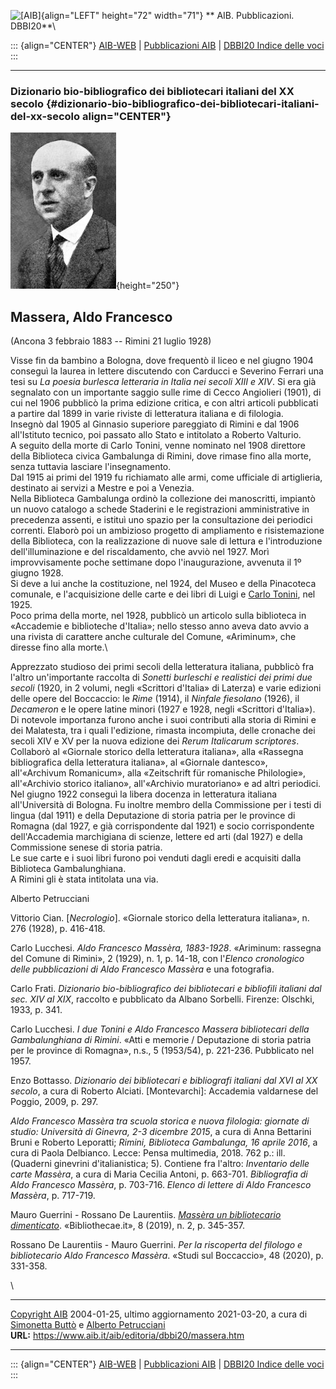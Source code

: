 ![\[AIB\]](/aib/wi/aibv72.gif){align="LEFT" height="72" width="71"}
** AIB. Pubblicazioni. DBBI20**\

::: {align="CENTER"}
[AIB-WEB](/) \| [Pubblicazioni AIB](/pubblicazioni/) \| [DBBI20 Indice
delle voci](dbbi20.htm)
:::

------------------------------------------------------------------------

### Dizionario bio-bibliografico dei bibliotecari italiani del XX secolo {#dizionario-bio-bibliografico-dei-bibliotecari-italiani-del-xx-secolo align="CENTER"}

![\[Ritratto\]](massera.jpg){height="250"}

## Massera, Aldo Francesco

(Ancona 3 febbraio 1883 -- Rimini 21 luglio 1928)

Visse fin da bambino a Bologna, dove frequentò il liceo e nel giugno
1904 conseguì la laurea in lettere discutendo con Carducci e Severino
Ferrari una tesi su *La poesia burlesca letteraria in Italia nei secoli
XIII e XIV*. Si era già segnalato con un importante saggio sulle rime di
Cecco Angiolieri (1901), di cui nel 1906 pubblicò la prima edizione
critica, e con altri articoli pubblicati a partire dal 1899 in varie
riviste di letteratura italiana e di filologia.\
Insegnò dal 1905 al Ginnasio superiore pareggiato di Rimini e dal 1906
all\'Istituto tecnico, poi passato allo Stato e intitolato a Roberto
Valturio.\
A seguito della morte di Carlo Tonini, venne nominato nel 1908 direttore
della Biblioteca civica Gambalunga di Rimini, dove rimase fino alla
morte, senza tuttavia lasciare l\'insegnamento.\
Dal 1915 ai primi del 1919 fu richiamato alle armi, come ufficiale di
artiglieria, destinato ai servizi a Mestre e poi a Venezia.\
Nella Biblioteca Gambalunga ordinò la collezione dei manoscritti,
impiantò un nuovo catalogo a schede Staderini e le registrazioni
amministrative in precedenza assenti, e istituì uno spazio per la
consultazione dei periodici correnti. Elaborò poi un ambizioso progetto
di ampliamento e risistemazione della Biblioteca, con la realizzazione
di nuove sale di lettura e l\'introduzione dell\'illuminazione e del
riscaldamento, che avviò nel 1927. Morì improvvisamente poche settimane
dopo l\'inaugurazione, avvenuta il 1º giugno 1928.\
Si deve a lui anche la costituzione, nel 1924, del Museo e della
Pinacoteca comunale, e l\'acquisizione delle carte e dei libri di Luigi
e [Carlo Tonini](tonini.htm), nel 1925.\
Poco prima della morte, nel 1928, pubblicò un articolo sulla biblioteca
in «Accademie e biblioteche d\'Italia»; nello stesso anno aveva dato
avvio a una rivista di carattere anche culturale del Comune, «Ariminum»,
che diresse fino alla morte.\

Apprezzato studioso dei primi secoli della letteratura italiana,
pubblicò fra l\'altro un\'importante raccolta di *Sonetti burleschi e
realistici dei primi due secoli* (1920, in 2 volumi, negli «Scrittori
d\'Italia» di Laterza) e varie edizioni delle opere del Boccaccio: le
*Rime* (1914), il *Ninfale fiesolano* (1926), il *Decameron* e le opere
latine minori (1927 e 1928, negli «Scrittori d\'Italia»).\
Di notevole importanza furono anche i suoi contributi alla storia di
Rimini e dei Malatesta, tra i quali l\'edizione, rimasta incompiuta,
delle cronache dei secoli XIV e XV per la nuova edizione dei *Rerum
Italicarum scriptores*.\
Collaborò al «Giornale storico della letteratura italiana», alla
«Rassegna bibliografica della letteratura italiana», al «Giornale
dantesco», all\'«Archivum Romanicum», alla «Zeitschrift für romanische
Philologie», all\'«Archivio storico italiano», all\'«Archivio
muratoriano» e ad altri periodici.\
Nel giugno 1922 conseguì la libera docenza in letteratura italiana
all\'Università di Bologna. Fu inoltre membro della Commissione per i
testi di lingua (dal 1911) e della Deputazione di storia patria per le
province di Romagna (dal 1927, e già corrispondente dal 1921) e socio
corrispondente dell\'Accademia marchigiana di scienze, lettere ed arti
(dal 1927) e della Commissione senese di storia patria.\
Le sue carte e i suoi libri furono poi venduti dagli eredi e acquisiti
dalla Biblioteca Gambalunghiana.\
A Rimini gli è stata intitolata una via.

Alberto Petrucciani

Vittorio Cian. \[*Necrologio*\]. «Giornale storico della letteratura
italiana», n. 276 (1928), p. 416-418.

Carlo Lucchesi. *Aldo Francesco Massèra, 1883-1928*. «Ariminum: rassegna
del Comune di Rimini», 2 (1929), n. 1, p. 14-18, con l\'*Elenco
cronologico delle pubblicazioni di Aldo Francesco Massèra* e una
fotografia.

Carlo Frati. *Dizionario bio-bibliografico dei bibliotecari e bibliofili
italiani dal sec. XIV al XIX*, raccolto e pubblicato da Albano Sorbelli.
Firenze: Olschki, 1933, p. 341.

Carlo Lucchesi. *I due Tonini e Aldo Francesco Massera bibliotecari
della Gambalunghiana di Rimini*. «Atti e memorie / Deputazione di storia
patria per le province di Romagna», n.s., 5 (1953/54), p. 221-236.
Pubblicato nel 1957.

Enzo Bottasso. *Dizionario dei bibliotecari e bibliografi italiani dal
XVI al XX secolo*, a cura di Roberto Alciati. \[Montevarchi\]: Accademia
valdarnese del Poggio, 2009, p. 297.

*Aldo Francesco Massèra tra scuola storica e nuova filologia: giornate
di studio: Università di Ginevra, 2-3 dicembre 2015*, a cura di Anna
Bettarini Bruni e Roberto Leporatti; *Rimini, Biblioteca Gambalunga, 16
aprile 2016*, a cura di Paola Delbianco. Lecce: Pensa multimedia, 2018.
762 p.: ill. (Quaderni ginevrini d\'italianistica; 5). Contiene fra
l\'altro: *Inventario delle carte Massèra*, a cura di Maria Cecilia
Antoni, p. 663-701. *Bibliografia di Aldo Francesco Massèra*, p.
703-716. *Elenco di lettere di Aldo Francesco Massèra*, p. 717-719.

Mauro Guerrini - Rossano De Laurentiis. *[Massèra un bibliotecario
dimenticato](https://bibliothecae.unibo.it/article/view/10372/10396)*.
«Bibliothecae.it», 8 (2019), n. 2, p. 345-357.

Rossano De Laurentiis - Mauro Guerrini. *Per la riscoperta del filologo
e bibliotecario Aldo Francesco Massèra*. «Studi sul Boccaccio», 48
(2020), p. 331-358.

\

------------------------------------------------------------------------

[Copyright AIB](/su-questo-sito/dichiarazione-di-copyright-aib-web/)
2004-01-25, ultimo aggiornamento 2021-03-20, a cura di [Simonetta
Buttò](/aib/redazione3.htm) e [Alberto
Petrucciani](/su-questo-sito/redazione-aib-web/)\
**URL:** https://www.aib.it/aib/editoria/dbbi20/massera.htm

------------------------------------------------------------------------

::: {align="CENTER"}
[AIB-WEB](/) \| [Pubblicazioni AIB](/pubblicazioni/) \| [DBBI20 Indice
delle voci](dbbi20.htm)
:::
